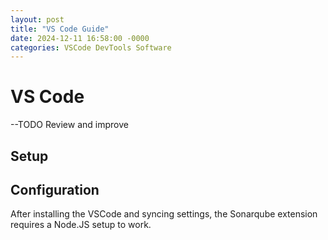```yaml
---
layout: post
title: "VS Code Guide"
date: 2024-12-11 16:58:00 -0000
categories: VSCode DevTools Software
---
```


# VS Code
--TODO Review and improve

## Setup

## Configuration

After installing the VSCode and syncing settings, the Sonarqube extension requires a Node.JS setup to work.